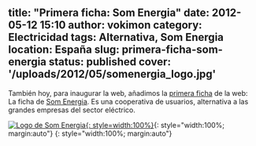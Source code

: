 title: "Primera ficha: Som Energia"
date: 2012-05-12 15:10
author: vokimon
category: Electricidad
tags: Alternativa, Som Energia
location: España
slug: primera-ficha-som-energia
status: published
cover: '/uploads/2012/05/somenergia_logo.jpg'
---

También hoy, para inaugurar la web,
añadimos la [primera ficha] de la web:
La ficha de [Som Energia].
Es una cooperativa de usuarios, alternativa a las
grandes empresas del sector eléctrico.

[![Logo de Som Energia]({static}/uploads/2012/05/somenergia_logo.jpg "Logo de Som Energia"){: style=width:100%}]({static}/uploads/2012/05/somenergia_logo.jpg){: style="width:100%; margin:auto"}
{: style="width:100%; margin:auto"}


[primera ficha]: {filename}/pages/electricas-som-energia.md
[Som Energia]: https://somenergia.coop


